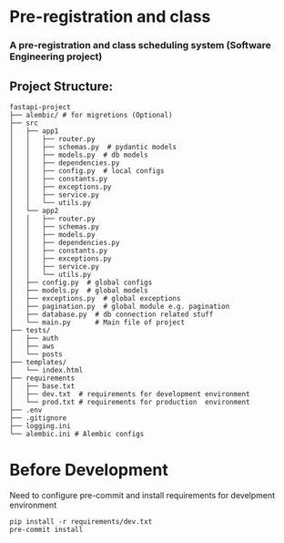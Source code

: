 # Pre-registration and class 
### A pre-registration and class scheduling system (Software Engineering project)



## Project Structure:
```
fastapi-project
├── alembic/ # for migretions (Optional)
├── src
│   ├── app1
│   │   ├── router.py
│   │   ├── schemas.py  # pydantic models
│   │   ├── models.py  # db models
│   │   ├── dependencies.py
│   │   ├── config.py  # local configs
│   │   ├── constants.py
│   │   ├── exceptions.py
│   │   ├── service.py
│   │   └── utils.py
│   └── app2
│   │   ├── router.py
│   │   ├── schemas.py
│   │   ├── models.py
│   │   ├── dependencies.py
│   │   ├── constants.py
│   │   ├── exceptions.py
│   │   ├── service.py
│   │   └── utils.py
│   ├── config.py  # global configs
│   ├── models.py  # global models
│   ├── exceptions.py  # global exceptions
│   ├── pagination.py  # global module e.g. pagination
│   ├── database.py  # db connection related stuff
│   └── main.py      # Main file of project
├── tests/
│   ├── auth
│   ├── aws
│   └── posts
├── templates/
│   └── index.html
├── requirements
│   ├── base.txt
│   ├── dev.txt  # requirements for development environment
│   └── prod.txt # requirements for production  environment
├── .env
├── .gitignore
├── logging.ini
└── alembic.ini # Alembic configs
```

# Before Development
Need to configure pre-commit and install requirements for develpment environment
```
pip install -r requirements/dev.txt
pre-commit install
```
